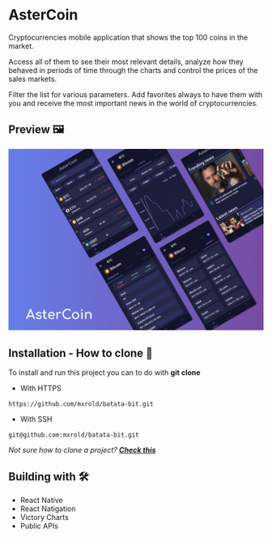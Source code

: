 # AsterCoin

Cryptocurrencies mobile application that shows the top 100 coins in the market.

Access all of them to see their most relevant details, analyze how they behaved in periods of time through the charts and control the prices of the sales markets.

Filter the list for various parameters. Add favorites always to have them with you and receive the most important news in the world of cryptocurrencies.

## Preview 🖼

![Design preview](./src/assets/astercoin-preview.png)

## Installation - How to clone 🚀

To install and run this project you can to do with __git clone__

- With HTTPS
~~~
https://github.com/mxrold/batata-bit.git
~~~
- With SSH
~~~
git@github.com:mxrold/batata-bit.git
~~~

_Not sure how to clone a project? **[Check this](https://github.com/mxrold/how-to-clone-a-repository-in-github/blob/main/README.md)**_

## Building with 🛠️

- React Native
- React Natigation
- Victory Charts
- Public APIs